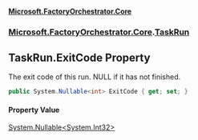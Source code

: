 #### [Microsoft.FactoryOrchestrator.Core](./Microsoft-FactoryOrchestrator-Core.md 'Microsoft.FactoryOrchestrator.Core')
### [Microsoft.FactoryOrchestrator.Core](./Microsoft-FactoryOrchestrator-Core.md 'Microsoft.FactoryOrchestrator.Core').[TaskRun](./Microsoft-FactoryOrchestrator-Core-TaskRun.md 'Microsoft.FactoryOrchestrator.Core.TaskRun')
## TaskRun.ExitCode Property
The exit code of this run. NULL if it has not finished.  
```csharp
public System.Nullable<int> ExitCode { get; set; }
```
#### Property Value
[System.Nullable&lt;](https://docs.microsoft.com/en-us/dotnet/api/System.Nullable-1 'System.Nullable')[System.Int32](https://docs.microsoft.com/en-us/dotnet/api/System.Int32 'System.Int32')[&gt;](https://docs.microsoft.com/en-us/dotnet/api/System.Nullable-1 'System.Nullable')  
